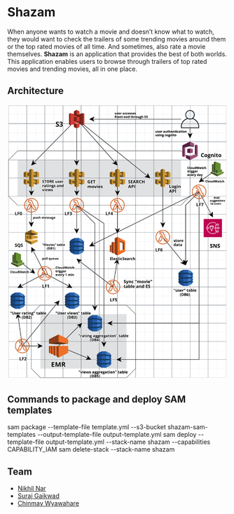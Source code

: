 # Shazam

When anyone wants to watch a movie and doesn’t know what to watch, they would want to check the trailers of some trending movies around them or the top rated movies of all time. And sometimes, also rate a movie themselves. **Shazam** is an application that provides the best of both worlds. This application enables users to browse through trailers of top rated movies and trending movies, all in one place.

## Architecture

![CC-architecture](https://github.com/NikhilNar/Shazam/blob/master/architecture.png)




## Commands to package and deploy SAM templates

sam package --template-file template.yml --s3-bucket shazam-sam-templates --output-template-file output-template.yml 
sam deploy --template-file output-template.yml --stack-name shazam --capabilities CAPABILITY_IAM 
sam delete-stack --stack-name shazam

## Team

* [Nikhil Nar](https://github.com/NikhilNar)
* [Suraj Gaikwad](https://github.com/surajgovardhangaikwad)
* [Chinmay Wyawahare](https://github.com/gandalf1819)
